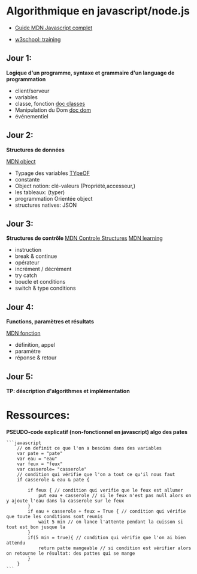 # Algorithmique en javascript/node.js

- [Guide MDN Javascript complet ](https://developer.mozilla.org/fr/docs/Web/JavaScript/Guide)

- [w3school: training](https://www.w3schools.com/)

## Jour 1:

**Logique d'un programme, syntaxe et grammaire d'un language de programmation**

- client/serveur
- variables
- classe, fonction [doc classes](https://developer.mozilla.org/fr/docs/Web/JavaScript/Reference/Classes)
- Manipulation du Dom [doc dom](https://www.w3schools.com/whatis/whatis_htmldom.asp)
- événementiel


## Jour 2:

**Structures de données**

[MDN object](https://developer.mozilla.org/fr/docs/Web/JavaScript/Data_structures)

- Typage des variables [TYpeOF](https://www.freecodecamp.org/news/javascript-typeof-how-to-check-the-type-of-a-variable-or-object-in-js/)
- constante
- Object notion: clé-valeurs (Propriété,accesseur,)
- les tableaux: (typer)
- programmation Orientée object
- structures natives: JSON

## Jour 3:

**Structures de contrôle**
[MDN Controle Structures](https://developer.mozilla.org/fr/docs/Web/JavaScript/Reference#contr%C3%B4le_du_flux)
[MDN learning](https://developer.mozilla.org/fr/docs/Web/JavaScript/Guide/Control_flow_and_error_handling)

- instruction
- break & continue
- opérateur
- incrément / décrément
- try catch
- boucle et conditions
- switch & type conditions


## Jour 4:

**Functions, paramètres et résultats**

[MDN fonction](https://developer.mozilla.org/fr/docs/Web/JavaScript/Reference/Global_Objects/Function)

- définition, appel
- paramètre
- réponse & retour


## Jour 5:

**TP: déscription d'algorithmes et implémentation**


# Ressources:

**PSEUDO-code explicatif (non-fonctionnel en javascript) algo des pates**
    
    ```javascript
        // on definit ce que l'on a besoins dans des variables
        var pate = "pate"
        var eau = "eau"
        var feux = "feux"
        var casserole= "casserole"
        // condition qui vérifie que l'on a tout ce qu'il nous faut 
        if casserole & eau & pate {

            if feux { // condition qui verifie que le feux est allumer
                put eau + casserole // si le feux n'est pas null alors on y ajoute l'eau dans la casserole sur le feux 
            }
            if eau + casserole + feux = True { // condition qui vérifie que toute les conditions sont reunis
                wait 5 min // on lance l'attente pendant la cuisson si tout est bon jusque la 
            }
            if(5 min = true){ // condition qui vérifie que l'on ai bien attendu
                return patte mangeable // si condition est vérifier alors on retourne le résultat: des pattes qui se mange
            }
        }
    ```
